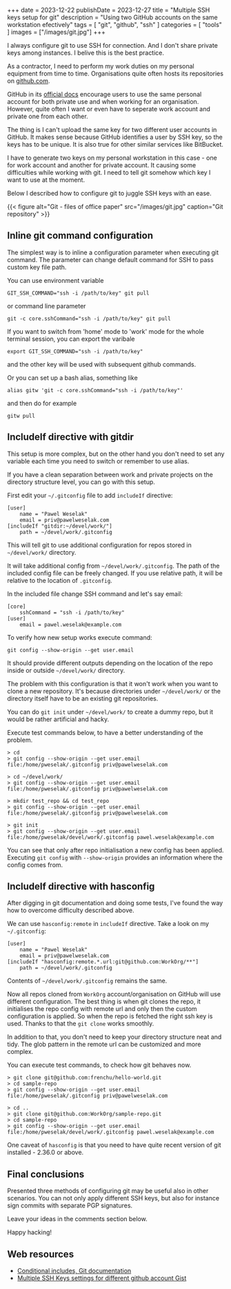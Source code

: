 +++
date = 2023-12-22
publishDate = 2023-12-27
title = "Multiple SSH keys setup for git"
description = "Using two GitHub accounts on the same workstation efectively"
tags = [
  "git", "github", "ssh"
]
categories = [
  "tools"
]
images = ["/images/git.jpg"]
+++

I always configure git to use SSH for connection. And I don't share private keys among instances. I belive this is the best practice.

As a contractor, I need to perform my work duties on my personal equipment from time to time.
Organisations quite often hosts its repositories on [github.com](https://github.com/).

GitHub in its [official docs](https://docs.github.com/en/account-and-profile/setting-up-and-managing-your-personal-account-on-github/managing-your-personal-account/merging-multiple-personal-accounts) encourage users to use the same personal account for both private use and when working for an organisation.
However, quite often I want or even have to seperate work account and private one from each other.

The thing is I can't upload the same key for two different user accounts in GitHub.
It makes sense because GitHub identifies a user by SSH key, so the keys has to be unique.
It is also true for other similar services like BitBucket.

I have to generate two keys on my personal workstation in this case - one for work account and another for private account.
It causing some difficulties while working with git. I need to tell git somehow which key I want to use at the moment. 

Below I described how to configure git to juggle SSH keys with an ease.

{{< figure alt="Git - files of office paper" src="/images/git.jpg" caption="Git repository" >}}

## Inline git command configuration

The simplest way is to inline a configuration parameter when executing git command.
The parameter can change default command for SSH to pass custom key file path. 


You can use environment variable

```shell
GIT_SSH_COMMAND="ssh -i /path/to/key" git pull
```

or command line parameter

```shell
git -c core.sshCommand="ssh -i /path/to/key" git pull
```

If you want to switch from 'home' mode to 'work' mode for the whole terminal session, 
you can export the varibale

```shell
export GIT_SSH_COMMAND="ssh -i /path/to/key"
```

and the other key will be used with subsequent github commands.

Or you can set up a bash alias, something like

```shell
alias gitw 'git -c core.sshCommand="ssh -i /path/to/key"'
```

and then do for example

```shell
gitw pull
```

## IncludeIf directive with gitdir

This setup is more complex, but on the other hand you don't need to set any variable each time you need to switch or remember to use alias.

If you have a clean separation between work and private projects on the directory structure level, you can go with this setup.

First edit your `~/.gitconfig` file to add `includeIf` directive:

```
[user]
    name = "Pawel Weselak"
    email = priv@pawelweselak.com
[includeIf "gitdir:~/devel/work/"]
    path = ~/devel/work/.gitconfig
```

This will tell git to use additional configuration for repos stored in `~/devel/work/` directory.

It will take additional config from `~/devel/work/.gitconfig`.
The path of the included config file can be freely changed.
If you use relative path, it will be relative to the location of `.gitconfig`.

In the included file change SSH command and let's say email:

```
[core]
    sshCommand = "ssh -i /path/to/key"
[user]
    email = pawel.weselak@example.com
```

To verify how new setup works execute command:

```shell
git config --show-origin --get user.email
```

It should provide different outputs depending on the location of the repo inside or outside `~/devel/work/` directory.

The problem with this configuration is that it won't work when you want to clone a new repository.
It's because directories under `~/devel/work/` or the directory itself have to be an existing git repositories.

You can do `git init` under `~/devel/work/` to create a dummy repo, but it would be rather artificial and hacky.

Execute test commands below, to have a better understanding of the problem. 

```
> cd
> git config --show-origin --get user.email
file:/home/pweselak/.gitconfig priv@pawelweselak.com

> cd ~/devel/work/
> git config --show-origin --get user.email
file:/home/pweselak/.gitconfig priv@pawelweselak.com

> mkdir test_repo && cd test_repo
> git config --show-origin --get user.email
file:/home/pweselak/.gitconfig priv@pawelweselak.com

> git init
> git config --show-origin --get user.email
file:/home/pweselak/devel/work/.gitconfig pawel.weselak@example.com
```

You can see that only after repo initialisation a new config has been applied.
Executing `git config` with `--show-origin` provides an information where the config comes from.

## IncludeIf directive with hasconfig

After digging in git documentation and doing some tests, I've found the way how to overcome difficulty described above.

We can use `hasconfig:remote` in `includeIf` directive. Take a look on my `~/.gitconfig`:

```
[user]
    name = "Pawel Weselak"
    email = priv@pawelweselak.com
[includeIf "hasconfig:remote.*.url:git@github.com:WorkOrg/**"]
    path = ~/devel/work/.gitconfig
```

Contents of `~/devel/work/.gitconfig` remains the same.

Now all repos cloned from `WorkOrg` account/organisation on GitHub will use different configuration.
The best thing is when git clones the repo, it initialises the repo config with remote url and 
only then the custom configuration is applied. So when the repo is fetched the right ssh key is used.
Thanks to that the `git clone` works smoothly.

In addition to that, you don't need to keep your directory structure neat and tidy.
The glob pattern in the remote url can be customized and more complex.

You can execute test commands, to check how git behaves now.

```
> git clone git@github.com:frenchu/hello-world.git
> cd sample-repo
> git config --show-origin --get user.email
file:/home/pweselak/.gitconfig priv@pawelweselak.com

> cd ..
> git clone git@github.com:WorkOrg/sample-repo.git
> cd sample-repo
> git config --show-origin --get user.email
file:/home/pweselak/devel/work/.gitconfig pawel.weselak@example.com
```

One caveat of `hasconfig` is that you need to have quite recent version of git installed - 2.36.0 or above.

## Final conclusions

Presented three methods of configuring git may be useful also in other scenarios.
You can not only apply different SSH keys, but also for instance sign commits with separate PGP signatures.

Leave your ideas in the comments section below.

Happy hacking!

## Web resources

* [Conditional includes, Git documentation](https://git-scm.com/docs/git-config#_conditional_includes)
* [Multiple SSH Keys settings for different github account Gist](https://gist.github.com/jexchan/2351996)
